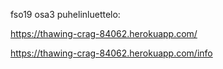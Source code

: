 fso19 
osa3 puhelinluettelo:

https://thawing-crag-84062.herokuapp.com/

https://thawing-crag-84062.herokuapp.com/info
